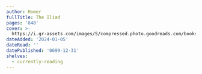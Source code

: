 ```yaml
---
author: Homer
fullTitle: The Iliad
pages: '848'
cover: >-
  https://i.gr-assets.com/images/S/compressed.photo.goodreads.com/books/1681797700l/77265004.jpg
dateAdded: '2024-01-05'
dateRead: ''
datePublished: '0699-12-31'
shelves:
  - currently-reading
---
```

